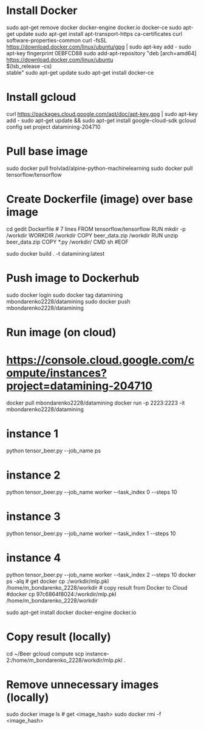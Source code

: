 ﻿# Install Docker
sudo apt-get remove docker docker-engine docker.io docker-ce
sudo apt-get update
sudo apt-get install apt-transport-https ca-certificates curl software-properties-common
curl -fsSL https://download.docker.com/linux/ubuntu/gpg | sudo apt-key add -
sudo apt-key fingerprint 0EBFCD88
sudo add-apt-repository    "deb [arch=amd64] https://download.docker.com/linux/ubuntu \
   $(lsb_release -cs) \
   stable"
sudo apt-get update
sudo apt-get install docker-ce

# Install gcloud
curl https://packages.cloud.google.com/apt/doc/apt-key.gpg | sudo apt-key add -
sudo apt-get update && sudo apt-get install google-cloud-sdk
gcloud config set project datamining-204710

# Pull base image
sudo docker pull frolvlad/alpine-python-machinelearning
sudo docker pull tensorflow/tensorflow

# Create Dockerfile (image) over base image
cd <workdir>
gedit Dockerfile # 7 lines
FROM tensorflow/tensorflow
RUN mkdir -p /workdir
WORKDIR /workdir
COPY beer_data.zip /workdir
RUN unzip beer_data.zip
COPY *.py /workdir/
CMD sh
#EOF

sudo docker build . -t datamining:latest

# Push image to Dockerhub
sudo docker login 
sudo docker tag datamining mbondarenko2228/datamining
sudo docker push mbondarenko2228/datamining

# Run image (on cloud)
# https://console.cloud.google.com/compute/instances?project=datamining-204710
docker pull mbondarenko2228/datamining
docker run -p 2223:2223 -it mbondarenko2228/datamining
 # instance 1
 python tensor_beer.py --job_name ps
 # instance 2
 python tensor_beer.py --job_name worker --task_index 0 --steps 10
 # instance 3
 python tensor_beer.py --job_name worker --task_index 1 --steps 10
 # instance 4
 python tensor_beer.py --job_name worker --task_index 2 --steps 10
docker ps -alq # get <containerId>
docker cp <containerId>:/workdir/mlp.pkl /home/m_bondarenko_2228/workdir # copy result from Docker to Cloud
#docker cp 97c6864f8024:/workdir/mlp.pkl /home/m_bondarenko_2228/workdir

sudo apt-get install docker docker-engine docker.io

# Copy result (locally)
cd ~/Beer
gcloud compute scp instance-2:/home/m_bondarenko_2228/workdir/mlp.pkl .

# Remove unnecessary images (locally)
sudo docker image ls # get <image_hash>
sudo docker rmi -f <image_hash>


